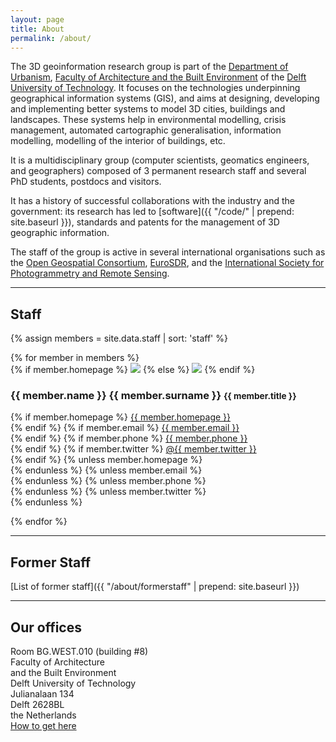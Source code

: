 ```yaml
---
layout: page
title: About
permalink: /about/
---
```


The 3D geoinformation research group is part of the [Department of Urbanism](http://www.bk.tudelft.nl/en/about-faculty/departments/urbanism/), [Faculty of Architecture and the Built Environment](http://www.bk.tudelft.nl) of the [Delft University of Technology](http://www.tudelft.nl). 
It focuses on the technologies underpinning geographical information systems (GIS), and aims at designing, developing and implementing better systems to model 3D cities, buildings and landscapes.
These systems help in environmental modelling, crisis management, automated cartographic generalisation, information modelling, modelling of the interior of buildings, etc.

It is a multidisciplinary group (computer scientists, geomatics engineers, and geographers) composed of 3 permanent research staff and several PhD students, postdocs and visitors.

It has a history of successful collaborations with the industry and the government: its research has led to [software]({{ "/code/" |  prepend: site.baseurl }}), standards and patents for the management of 3D geographic information.

The staff of the group is active in several international organisations such as the [Open Geospatial Consortium](http://www.opengeospatial.org), [EuroSDR](http://www.eurosdr.net), and the [International Society for Photogrammetry and Remote Sensing](http://www.isprs.org).

- - - 

## <a name="people"></a> Staff

{% assign members = site.data.staff | sort: 'staff' %}

<div class="row">
    {% for member in members %}
    <div class="col-lg-4 col-sm-6">
    {% if member.homepage %}
      <a href="http://{{ member.homepage }}"><img class="img-circle img-responsive" src="{{ "/img/staff/" | append: member.photo | prepend: site.baseurl }}"></a>
    {% else %}
      <img class="img-circle img-responsive" src="{{ "/img/staff/" | append: member.photo | prepend: site.baseurl }}">
    {% endif %}
      <h3>{{ member.name }} {{ member.surname }} <small>{{ member.title }}</small></h3>
      <p>
        {% if member.homepage %}
          <i class="fa fa-home"></i> <a href="http://{{ member.homepage }}">{{ member.homepage }}</a><br>
        {% endif %}
        {% if member.email %}
          <i class="fa fa-envelope"></i> <a href="mailto:{{ member.email }}">{{ member.email }}</a><br>
        {% endif %}
        {% if member.phone %}
          <i class="fa fa-phone"></i> <a href="tel:{{ member.phone }}">{{ member.phone }}</a><br>
        {% endif %}
        {% if member.twitter %}
          <i class="fa fa-twitter"></i> <a href="https://twitter.com/{{ member.twitter }}">@{{ member.twitter }}</a><br>
        {% endif %}
        {% unless member.homepage %}
          <br>
        {% endunless %}
        {% unless member.email %}
          <br>
        {% endunless %}
        {% unless member.phone %}
          <br>
        {% endunless %}
        {% unless member.twitter %}
          <br>
        {% endunless %}
      </p>
    </div>
    {% endfor %}
</div>

- - - 

## <a name="people"></a> Former Staff

[List of former staff]({{ "/about/formerstaff" | prepend: site.baseurl }})

- - -

<h2 id="where">Our offices</h2>

<div class="col-md-4">
  <i class="fa fa-map-marker fa-fw">     </i> Room BG.WEST.010 (building #8) <br>
  <i class="fa fa-map-marker fa-fw fade"></i> Faculty of Architecture <br>
  <i class="fa fa-map-marker fa-fw fade"></i> and the Built Environment<br>
  <i class="fa fa-map-marker fa-fw fade"></i> Delft University of Technology <br>
  <i class="fa fa-map-marker fa-fw fade"></i> Julianalaan 134 <br>
  <i class="fa fa-map-marker fa-fw fade"></i> Delft 2628BL<br>
  <i class="fa fa-map-marker fa-fw fade"></i> the Netherlands <br>
  <i class="fa fa-map-marker fa-fw fade"></i> <a href="http://www.tudelft.nl/en/about-tu-delft/contact-and-accessibility/housing-tu-delft/accessibility/building-8/">How to get here</a>
</div>
<div class="col-md-8">
  <div id="map"></div>
</div>

<script src="//cdn.leafletjs.com/leaflet-0.4/leaflet.js"></script>
<script src="//cdnjs.cloudflare.com/ajax/libs/proj4js/1.1.0/proj4js-compressed.js"></script>
<script src="{{ "/assets/js/mymap.js" | prepend: site.baseurl }}"></script>